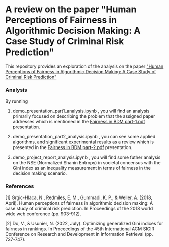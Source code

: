 # A review on the paper "Human Perceptions of Fairness in Algorithmic Decision Making: A Case Study of Criminal Risk Prediction"

This repository provides an exploration of the analysis on the paper ["Human Perceptions of Fairness in Algorithmic Decision Making: A Case Study of Criminal Risk Prediction"](https://github.com/nursatkakon/fairness_BDM/blob/master/report/Human%20Perceptions%20of%20Fairness%20in%20Algorithmic%20Decision%20Making-%20A%20Case%20Study%20of%20Criminal%20Risk%20Prediction.pdf)


### Analysis
By running 
1. demo_presentation_part1_analysis.ipynb , you will find an analysis primarily focused on describing the problem that the assigned paper addresses which is mentioned in the [Fairness in BDM part-1.pdf](https://github.com/nursatkakon/fairness_BDM/blob/master/report/Team4-Fairness%20in%20BDM%20%5Bpart-1%5D.pdf) presentation. 

2. demo_presentation_part2_analysis.ipynb , you can see some applied algorithms, and significant experimental results as a review which is presented in the [Fairness in BDM part-2.pdf](https://github.com/nursatkakon/fairness_BDM/blob/master/report/Team4-Fairness%20in%20BDM%20%5Bpart-2%5D.pdf) presentation.

3. demo_project_report_analysis.ipynb , you will find some futher analysis on the NSE (Normalized Shanin Entropy) in societal concensus with the Gini index as an inequality measurement in terms of fairness in the decision making scenario. 



### References
[1] Grgic-Hlaca, N., Redmiles, E. M., Gummadi, K. P., & Weller, A. (2018, April). Human perceptions of fairness in algorithmic decision making: A case study of criminal risk prediction. In Proceedings of the 2018 world wide web conference (pp. 903-912).

[2] Do, V., & Usunier, N. (2022, July). Optimizing generalized Gini indices for fairness in rankings. In Proceedings of the 45th International ACM SIGIR Conference on Research and Development in Information Retrieval (pp. 737-747).
